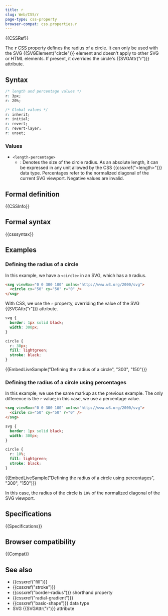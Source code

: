 ```yaml
---
title: r
slug: Web/CSS/r
page-type: css-property
browser-compat: css.properties.r
---
```


{{CSSRef}}

The **`r`** [CSS](/en-US/docs/Web/CSS) property defines the radius of a circle. It can only be used with the SVG {{SVGElement("circle")}} element and doesn't apply to other SVG or HTML elements. If present, it overrides the circle's {{SVGAttr("r")}} attribute.

## Syntax

```css
/* length and percentage values */
r: 3px;
r: 20%;

/* Global values */
r: inherit;
r: initial;
r: revert;
r: revert-layer;
r: unset;
```

### Values

- `<length-percentage>`
  - : Denotes the size of the circle radius. As an absolute length, it can be expressed in any unit allowed by the CSS {{cssxref("&lt;length&gt;")}} data type. Percentages refer to the normalized diagonal of the current SVG viewport. Negative values are invalid.

## Formal definition

{{CSSInfo}}

## Formal syntax

{{csssyntax}}

## Examples

### Defining the radius of a circle

In this example, we have a `<circle>` in an SVG, which has a `0` radius.

```html
<svg viewBox="0 0 300 100" xmlns="http://www.w3.org/2000/svg">
  <circle cx="50" cy="50" r="0" />
</svg>
```

With CSS, we use the `r` property, overriding the value of the SVG {{SVGAttr("r")}} attribute.

```css
svg {
  border: 1px solid black;
  width: 300px;
}

circle {
  r: 30px;
  fill: lightgreen;
  stroke: black;
}
```

{{EmbedLiveSample("Defining the radius of a circle", "300", "150")}}

### Defining the radius of a circle using percentages

In this example, we use the same markup as the previous example. The only difference is the `r` value; in this case, we use a percentage value.

```html hidden
<svg viewBox="0 0 300 100" xmlns="http://www.w3.org/2000/svg">
  <circle cx="50" cy="50" r="0" />
</svg>
```

```css
svg {
  border: 1px solid black;
  width: 300px;
}

circle {
  r: 10%;
  fill: lightgreen;
  stroke: black;
}
```

{{EmbedLiveSample("Defining the radius of a circle using percentages", "300", "150")}}

In this case, the radius of the circle is `10%` of the normalized diagonal of the SVG viewport.

## Specifications

{{Specifications}}

## Browser compatibility

{{Compat}}

## See also

- {{cssxref("fill")}}
- {{cssxref("stroke")}}
- {{cssxref("border-radius")}} shorthand property
- {{cssxref("radial-gradient")}}
- {{cssxref("basic-shape")}} data type
- SVG {{SVGAttr("r")}} attribute
